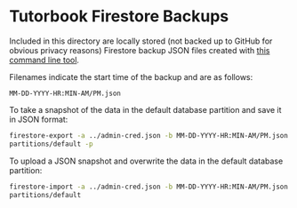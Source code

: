 # Tutorbook Firestore Backups

Included in this directory are locally stored (not backed up to GitHub for
obvious privacy reasons) Firestore backup JSON files created with [this command
line tool](https://www.npmjs.com/package/node-firestore-import-export).

Filenames indicate the start time of the backup and are as follows:
```
MM-DD-YYYY-HR:MIN-AM/PM.json
```

To take a snapshot of the data in the default database partition and save it in
JSON format:
```bash
firestore-export -a ../admin-cred.json -b MM-DD-YYYY-HR:MIN-AM/PM.json -n
partitions/default -p
```

To upload a JSON snapshot and overwrite the data in the default database
partition:
```bash
firestore-import -a ../admin-cred.json -b MM-DD-YYYY-HR:MIN-AM/PM.json -n
partitions/default
```
